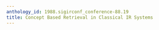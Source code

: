```yaml
---
anthology_id: 1988.sigirconf_conference-88.19
title: Concept Based Retrieval in Classical IR Systems
---
```

